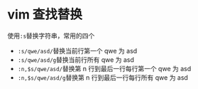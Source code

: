 # vim 查找替换

使用`:s`替换字符串，常用的四个

- `:s/qwe/asd/`替换当前行第一个 qwe 为 asd
- `:s/qwe/asd/g`替换当前行所有 qwe 为 asd
- `:n,$s/qwe/asd/`替换第 n 行到最后一行每行第一个 qwe 为 asd
- `:n,$s/qwe/asd/g`替换第 n 行到最后一行每行所有 qwe 为 asd